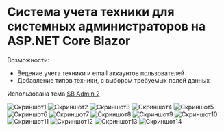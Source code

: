 # Система учета техники для системных администраторов на ASP.NET Core Blazor

Возможности:
* Ведение учета техники и email аккаунтов пользователей
* Добавление типов техники, с выбором требуемых полей данных

Использована тема [SB Admin 2](https://github.com/StartBootstrap/startbootstrap-sb-admin-2)

![Скриншот1](https://github.com/SkiTles55/stocktaking2.Blazor/blob/master/screenshots/1.JPG?raw=true)
![Скриншот2](https://github.com/SkiTles55/stocktaking2.Blazor/blob/master/screenshots/2.JPG?raw=true)
![Скриншот3](https://github.com/SkiTles55/stocktaking2.Blazor/blob/master/screenshots/3.JPG?raw=true)
![Скриншот4](https://github.com/SkiTles55/stocktaking2.Blazor/blob/master/screenshots/4.JPG?raw=true)
![Скриншот5](https://github.com/SkiTles55/stocktaking2.Blazor/blob/master/screenshots/5.JPG?raw=true)
![Скриншот6](https://github.com/SkiTles55/stocktaking2.Blazor/blob/master/screenshots/6.JPG?raw=true)
![Скриншот7](https://github.com/SkiTles55/stocktaking2.Blazor/blob/master/screenshots/7.JPG?raw=true)
![Скриншот8](https://github.com/SkiTles55/stocktaking2.Blazor/blob/master/screenshots/8.JPG?raw=true)
![Скриншот9](https://github.com/SkiTles55/stocktaking2.Blazor/blob/master/screenshots/9.JPG?raw=true)
![Скриншот10](https://github.com/SkiTles55/stocktaking2.Blazor/blob/master/screenshots/10.JPG?raw=true)
![Скриншот11](https://github.com/SkiTles55/stocktaking2.Blazor/blob/master/screenshots/11.JPG?raw=true)
![Скриншот12](https://github.com/SkiTles55/stocktaking2.Blazor/blob/master/screenshots/12.JPG?raw=true)
![Скриншот13](https://github.com/SkiTles55/stocktaking2.Blazor/blob/master/screenshots/13.JPG?raw=true)
![Скриншот14](https://github.com/SkiTles55/stocktaking2.Blazor/blob/master/screenshots/14.JPG?raw=true)

